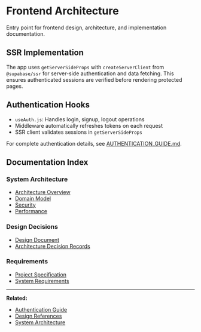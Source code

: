 # Frontend Architecture

Entry point for frontend design, architecture, and implementation documentation.

## SSR Implementation

The app uses `getServerSideProps` with `createServerClient` from `@supabase/ssr` for server-side authentication and data fetching. This ensures authenticated sessions are verified before rendering protected pages.

## Authentication Hooks

- `useAuth.js`: Handles login, signup, logout operations
- Middleware automatically refreshes tokens on each request
- SSR client validates sessions in `getServerSideProps`

For complete authentication details, see [AUTHENTICATION_GUIDE.md](AUTHENTICATION_GUIDE.md).

## Documentation Index

### System Architecture

- [Architecture Overview](docs/architecture/architecture-overview.md)
- [Domain Model](docs/architecture/domain-model.md)
- [Security](docs/architecture/security.md)
- [Performance](docs/architecture/performance.md)

### Design Decisions

- [Design Document](docs/design-docs/design-doc.md)
- [Architecture Decision Records](docs/design-docs/adr/)

### Requirements

- [Project Specification](docs/requirements/project-spec.md)
- [System Requirements](docs/requirements/requirements.md)

---

**Related:**

- [Authentication Guide](./AUTHENTICATION_GUIDE.md)
- [Design References](./docs/ui/DESIGN-REFERENCES.md)
- [System Architecture](./docs/architecture/system-architecture.md)
